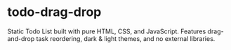 # todo-drag-drop
Static Todo List built with pure HTML, CSS, and JavaScript. Features drag-and-drop task reordering, dark &amp; light themes, and no external libraries.
